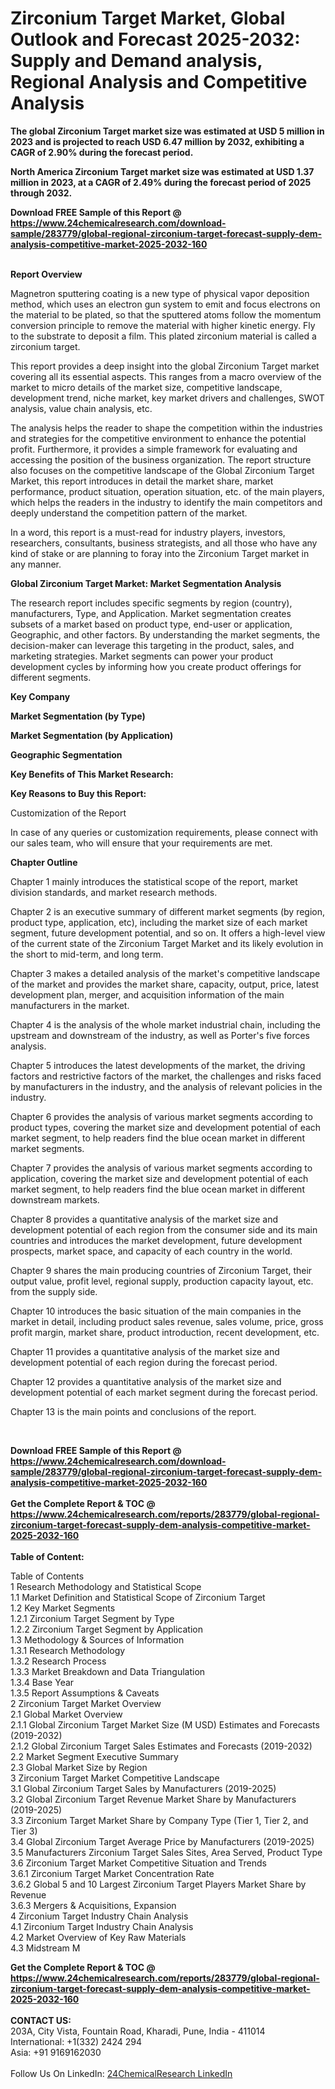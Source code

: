 <h1>Zirconium Target Market, Global Outlook and Forecast 2025-2032: Supply and Demand analysis, Regional Analysis and Competitive Analysis</h1><p><strong>The global Zirconium Target market size was estimated at USD 5 million in 2023 and is projected to reach USD 6.47 million by 2032, exhibiting a CAGR of 2.90% during the forecast period.</strong></p><p>
</p><p><strong>North America Zirconium Target market size was estimated at USD 1.37 million in 2023, at a CAGR of 2.49% during the forecast period of 2025 through 2032.</strong></p><div><b>Download FREE Sample of this Report @ 
            <a href="https://www.24chemicalresearch.com/download-sample/283779/global-regional-zirconium-target-forecast-supply-dem-analysis-competitive-market-2025-2032-160">
            https://www.24chemicalresearch.com/download-sample/283779/global-regional-zirconium-target-forecast-supply-dem-analysis-competitive-market-2025-2032-160</a></b></div><br><p>
</p><p><strong>Report Overview</strong></p><p>
</p><p>Magnetron sputtering coating is a new type of physical vapor deposition method, which uses an electron gun system to emit and focus electrons on the material to be plated, so that the sputtered atoms follow the momentum conversion principle to remove the material with higher kinetic energy. Fly to the substrate to deposit a film. This plated zirconium material is called a zirconium target.</p><p>
</p><p>This report provides a deep insight into the global Zirconium Target market covering all its essential aspects. This ranges from a macro overview of the market to micro details of the market size, competitive landscape, development trend, niche market, key market drivers and challenges, SWOT analysis, value chain analysis, etc.</p><p>
</p><p>The analysis helps the reader to shape the competition within the industries and strategies for the competitive environment to enhance the potential profit. Furthermore, it provides a simple framework for evaluating and accessing the position of the business organization. The report structure also focuses on the competitive landscape of the Global Zirconium Target Market, this report introduces in detail the market share, market performance, product situation, operation situation, etc. of the main players, which helps the readers in the industry to identify the main competitors and deeply understand the competition pattern of the market.</p><p>
In a word, this report is a must-read for industry players, investors, researchers, consultants, business strategists, and all those who have any kind of stake or are planning to foray into the Zirconium Target market in any manner.</p><p>
</p><p><strong>Global Zirconium Target Market: Market Segmentation Analysis</strong></p><p>
</p><p>The research report includes specific segments by region (country), manufacturers, Type, and Application. Market segmentation creates subsets of a market based on product type, end-user or application, Geographic, and other factors. By understanding the market segments, the decision-maker can leverage this targeting in the product, sales, and marketing strategies. Market segments can power your product development cycles by informing how you create product offerings for different segments.</p><p>
</p><p><strong>Key Company</strong></p><p>
</p><p>
</p><p><strong>Market Segmentation (by Type)</strong></p><p>
</p><p>
</p><p><strong>Market Segmentation (by Application)</strong></p><p>
</p><p>
</p><p><strong>Geographic Segmentation</strong></p><p>
</p><p>
</p><p><strong>Key Benefits of This Market Research:</strong></p><p>
</p><p>
</p><p><strong>Key Reasons to Buy this Report:</strong></p><p>
</p><p>
</p><p>Customization of the Report</p><p>
In case of any queries or customization requirements, please connect with our sales team, who will ensure that your requirements are met.</p><p>
</p><p><strong>Chapter Outline</strong></p><p>
</p><p>Chapter 1 mainly introduces the statistical scope of the report, market division standards, and market research methods.</p><p>
Chapter 2 is an executive summary of different market segments (by region, product type, application, etc), including the market size of each market segment, future development potential, and so on. It offers a high-level view of the current state of the Zirconium Target Market and its likely evolution in the short to mid-term, and long term.</p><p>
Chapter 3 makes a detailed analysis of the market's competitive landscape of the market and provides the market share, capacity, output, price, latest development plan, merger, and acquisition information of the main manufacturers in the market.</p><p>
Chapter 4 is the analysis of the whole market industrial chain, including the upstream and downstream of the industry, as well as Porter's five forces analysis.</p><p>
Chapter 5 introduces the latest developments of the market, the driving factors and restrictive factors of the market, the challenges and risks faced by manufacturers in the industry, and the analysis of relevant policies in the industry.</p><p>
Chapter 6 provides the analysis of various market segments according to product types, covering the market size and development potential of each market segment, to help readers find the blue ocean market in different market segments.</p><p>
Chapter 7 provides the analysis of various market segments according to application, covering the market size and development potential of each market segment, to help readers find the blue ocean market in different downstream markets.</p><p>
Chapter 8 provides a quantitative analysis of the market size and development potential of each region from the consumer side and its main countries and introduces the market development, future development prospects, market space, and capacity of each country in the world.</p><p>
Chapter 9 shares the main producing countries of Zirconium Target, their output value, profit level, regional supply, production capacity layout, etc. from the supply side.</p><p>
Chapter 10 introduces the basic situation of the main companies in the market in detail, including product sales revenue, sales volume, price, gross profit margin, market share, product introduction, recent development, etc.</p><p>
Chapter 11 provides a quantitative analysis of the market size and development potential of each region during the forecast period.</p><p>
Chapter 12 provides a quantitative analysis of the market size and development potential of each market segment during the forecast period.</p><p>
Chapter 13 is the main points and conclusions of the report.</p><p>
 </p><div><b>Download FREE Sample of this Report @ 
            <a href="https://www.24chemicalresearch.com/download-sample/283779/global-regional-zirconium-target-forecast-supply-dem-analysis-competitive-market-2025-2032-160">
            https://www.24chemicalresearch.com/download-sample/283779/global-regional-zirconium-target-forecast-supply-dem-analysis-competitive-market-2025-2032-160</a></b></div><br><div><b>Get the Complete Report & TOC @ 
            <a href="https://www.24chemicalresearch.com/reports/283779/global-regional-zirconium-target-forecast-supply-dem-analysis-competitive-market-2025-2032-160">
            https://www.24chemicalresearch.com/reports/283779/global-regional-zirconium-target-forecast-supply-dem-analysis-competitive-market-2025-2032-160</a></b></div><br>
            <b>Table of Content:</b><p>Table of Contents<br />
1 Research Methodology and Statistical Scope<br />
1.1 Market Definition and Statistical Scope of Zirconium Target<br />
1.2 Key Market Segments<br />
1.2.1 Zirconium Target Segment by Type<br />
1.2.2 Zirconium Target Segment by Application<br />
1.3 Methodology & Sources of Information<br />
1.3.1 Research Methodology<br />
1.3.2 Research Process<br />
1.3.3 Market Breakdown and Data Triangulation<br />
1.3.4 Base Year<br />
1.3.5 Report Assumptions & Caveats<br />
2 Zirconium Target Market Overview<br />
2.1 Global Market Overview<br />
2.1.1 Global Zirconium Target Market Size (M USD) Estimates and Forecasts (2019-2032)<br />
2.1.2 Global Zirconium Target Sales Estimates and Forecasts (2019-2032)<br />
2.2 Market Segment Executive Summary<br />
2.3 Global Market Size by Region<br />
3 Zirconium Target Market Competitive Landscape<br />
3.1 Global Zirconium Target Sales by Manufacturers (2019-2025)<br />
3.2 Global Zirconium Target Revenue Market Share by Manufacturers (2019-2025)<br />
3.3 Zirconium Target Market Share by Company Type (Tier 1, Tier 2, and Tier 3)<br />
3.4 Global Zirconium Target Average Price by Manufacturers (2019-2025)<br />
3.5 Manufacturers Zirconium Target Sales Sites, Area Served, Product Type<br />
3.6 Zirconium Target Market Competitive Situation and Trends<br />
3.6.1 Zirconium Target Market Concentration Rate<br />
3.6.2 Global 5 and 10 Largest Zirconium Target Players Market Share by Revenue<br />
3.6.3 Mergers & Acquisitions, Expansion<br />
4 Zirconium Target Industry Chain Analysis<br />
4.1 Zirconium Target Industry Chain Analysis<br />
4.2 Market Overview of Key Raw Materials<br />
4.3 Midstream M</p><div><b>Get the Complete Report & TOC @ 
            <a href="https://www.24chemicalresearch.com/reports/283779/global-regional-zirconium-target-forecast-supply-dem-analysis-competitive-market-2025-2032-160">
            https://www.24chemicalresearch.com/reports/283779/global-regional-zirconium-target-forecast-supply-dem-analysis-competitive-market-2025-2032-160</a></b></div><br><b>CONTACT US:</b><br>
            203A, City Vista, Fountain Road, Kharadi, Pune, India - 411014<br>
            International: +1(332) 2424 294<br>
            Asia: +91 9169162030 <br><br>
            Follow Us On LinkedIn: <a href="https://www.linkedin.com/company/24chemicalresearch/">24ChemicalResearch LinkedIn</a>